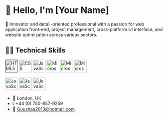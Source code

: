 # 👋 Hello, I'm [Your Name]

🚀 Innovator and detail-oriented professional with a passion for web application front-end, project management, cross-platform UI interface, and website optimization across various sectors.

## 👩‍💻 Technical Skills
<a href="" target="_blank" rel="noreferrer"><img src="https://www.svgrepo.com/show/452228/html-5.svg" alt="HTML5" width="40" height="40"/></a> <a href="https://www.w3schools.com/css/" target="_blank" rel="noreferrer"><img src="https://www.svgrepo.com/show/452185/css-3.svg" alt="CSS" width="40" height="40"/></a> <a href="https://www.w3schools.com/js/" target="_blank" rel="noreferrer"><img src="https://www.svgrepo.com/show/349419/javascript.svg" alt="JavaScript" width="40" height="40"/></a>  <a href="https://www.microsoft.com/en-us/microsoft-365/word" target="_blank" rel="noreferrer"><img src="https://www.svgrepo.com/show/452072/ms-word.svg" alt="Microsoft Word" width="40" height="40"/></a>  <a href="https://www.microsoft.com/en-us/microsoft-365/excel" target="_blank" rel="noreferrer"><img src="https://www.svgrepo.com/show/452066/ms-excel.svg" alt="Microsoft Excel" width="40" height="40"/></a>  <a href="https://www.microsoft.com/en-us/microsoft-365/powerpoint" target="_blank" rel="noreferrer"><img src="https://www.svgrepo.com/show/373991/powerpoint2.svg" alt="Microsoft Powerpoint" width="40" height="40"/></a>
 
 <a href="https://www.w3schools.com/js/" target="_blank" rel="noreferrer"><img src="https://www.svgrepo.com/show/349419/javascript.svg" alt="JavaScript" width="40" height="40"/></a>
 <a href="https://www.w3schools.com/js/" target="_blank" rel="noreferrer"><img src="https://www.svgrepo.com/show/349419/javascript.svg" alt="JavaScript" width="40" height="40"/></a>
 <a href="https://www.w3schools.com/js/" target="_blank" rel="noreferrer"><img src="https://www.svgrepo.com/show/349419/javascript.svg" alt="JavaScript" width="40" height="40"/></a>

  


- 🏡 London, UK
- 📞 +44 (0) 750-857-9259
- 📧 [Guushaa2013@hotmail.com](mailto:Guushaa2013@hotmail.com)

